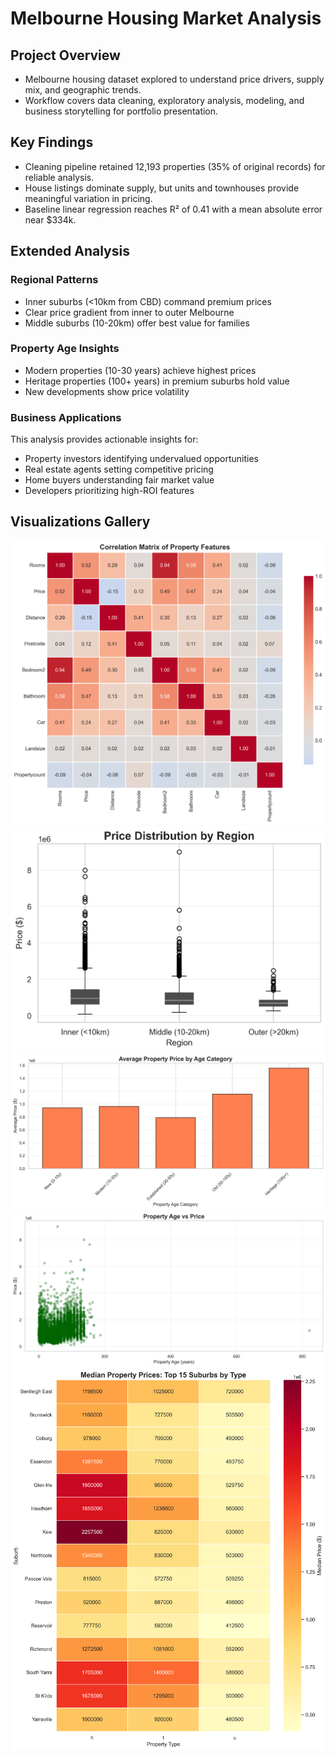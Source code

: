 # Melbourne Housing Market Analysis

## Project Overview
- Melbourne housing dataset explored to understand price drivers, supply mix, and geographic trends.
- Workflow covers data cleaning, exploratory analysis, modeling, and business storytelling for portfolio presentation.

## Key Findings
- Cleaning pipeline retained 12,193 properties (35% of original records) for reliable analysis.
- House listings dominate supply, but units and townhouses provide meaningful variation in pricing.
- Baseline linear regression reaches R² of 0.41 with a mean absolute error near \$334k.

## Extended Analysis

### Regional Patterns
- Inner suburbs (<10km from CBD) command premium prices
- Clear price gradient from inner to outer Melbourne
- Middle suburbs (10-20km) offer best value for families

### Property Age Insights
- Modern properties (10-30 years) achieve highest prices
- Heritage properties (100+ years) in premium suburbs hold value
- New developments show price volatility

### Business Applications
This analysis provides actionable insights for:
- Property investors identifying undervalued opportunities
- Real estate agents setting competitive pricing
- Home buyers understanding fair market value
- Developers prioritizing high-ROI features

## Visualizations Gallery
![Correlation Heatmap](./visualizations/correlation_heatmap.png)
![Price by Region](./visualizations/price_by_region.png)
![Price by Age](./visualizations/price_by_age.png)
![Age vs Price Scatter](./visualizations/age_vs_price_scatter.png)
![Suburb Type Heatmap](./visualizations/suburb_type_heatmap.png)
